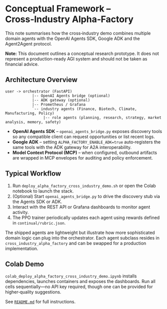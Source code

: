 <!-- SPDX-License-Identifier: Apache-2.0 -->
# Conceptual Framework – Cross‑Industry Alpha‑Factory

This note summarises how the cross‑industry demo combines multiple domain agents with the OpenAI Agents SDK, Google ADK and the Agent2Agent protocol.

**Note:** This document outlines a conceptual research prototype. It does not represent a production-ready AGI system and should not be taken as financial advice.

## Architecture Overview

```
user -> orchestrator (FastAPI)
            |-- OpenAI Agents bridge (optional)
            |-- ADK gateway (optional)
            |-- Prometheus / Grafana
            `-- industry agents (Finance, Biotech, Climate, Manufacturing, Policy)
                 |-- role agents (planning, research, strategy, market analysis, memory, safety)
```

* **OpenAI Agents SDK** – `openai_agents_bridge.py` exposes discovery tools so any compatible client can request opportunities or list recent logs.
* **Google ADK** – setting `ALPHA_FACTORY_ENABLE_ADK=true` auto‑registers the same tools with the ADK gateway for A2A interoperability.
* **Model Context Protocol (MCP)** – when configured, outbound artifacts are wrapped in MCP envelopes for auditing and policy enforcement.

## Typical Workflow

1. Run `deploy_alpha_factory_cross_industry_demo.sh` or open the Colab notebook to launch the stack.
2. (Optional) Start `openai_agents_bridge.py` to drive the discovery stub via the Agents SDK or ADK.
3. Interact with the REST API or Grafana dashboards to monitor agent activity.
4. The PPO trainer periodically updates each agent using rewards defined in `continual/rubric.json`.

The shipped agents are lightweight but illustrate how more sophisticated domain logic can plug into the orchestrator. Each agent subclass resides in `cross_industry_alpha_factory` and can be swapped for a production implementation.

## Colab Demo

`colab_deploy_alpha_factory_cross_industry_demo.ipynb` installs dependencies, launches containers and exposes the dashboards. Run all cells sequentially—no API key required, though one can be provided for higher‑quality suggestions.

See [`README.md`](README.md) for full instructions.
